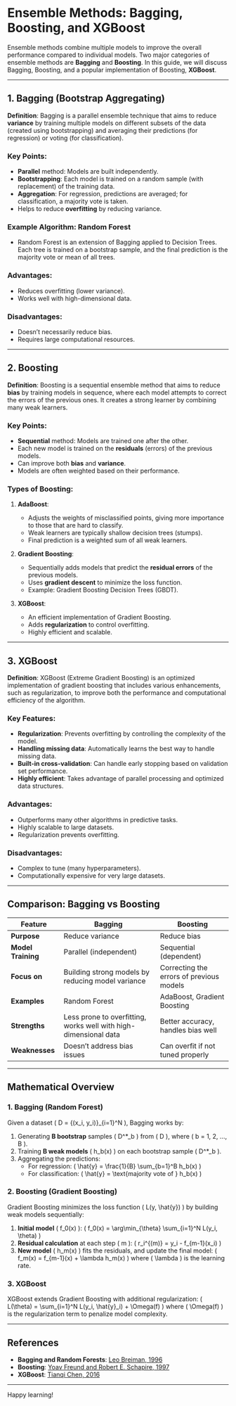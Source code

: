 # Ensemble Methods: Bagging, Boosting, and XGBoost

Ensemble methods combine multiple models to improve the overall performance compared to individual models. Two major categories of ensemble methods are **Bagging** and **Boosting**. In this guide, we will discuss Bagging, Boosting, and a popular implementation of Boosting, **XGBoost**.

---

## 1. Bagging (Bootstrap Aggregating)

**Definition**:
Bagging is a parallel ensemble technique that aims to reduce **variance** by training multiple models on different subsets of the data (created using bootstrapping) and averaging their predictions (for regression) or voting (for classification).

### Key Points:
- **Parallel** method: Models are built independently.
- **Bootstrapping**: Each model is trained on a random sample (with replacement) of the training data.
- **Aggregation**: For regression, predictions are averaged; for classification, a majority vote is taken.
- Helps to reduce **overfitting** by reducing variance.

### Example Algorithm: Random Forest
- Random Forest is an extension of Bagging applied to Decision Trees. Each tree is trained on a bootstrap sample, and the final prediction is the majority vote or mean of all trees.

### Advantages:
- Reduces overfitting (lower variance).
- Works well with high-dimensional data.

### Disadvantages:
- Doesn’t necessarily reduce bias.
- Requires large computational resources.

---

## 2. Boosting

**Definition**:
Boosting is a sequential ensemble method that aims to reduce **bias** by training models in sequence, where each model attempts to correct the errors of the previous ones. It creates a strong learner by combining many weak learners.

### Key Points:
- **Sequential** method: Models are trained one after the other.
- Each new model is trained on the **residuals** (errors) of the previous models.
- Can improve both **bias** and **variance**.
- Models are often weighted based on their performance.

### Types of Boosting:
1. **AdaBoost**:
   - Adjusts the weights of misclassified points, giving more importance to those that are hard to classify.
   - Weak learners are typically shallow decision trees (stumps).
   - Final prediction is a weighted sum of all weak learners.

2. **Gradient Boosting**:
   - Sequentially adds models that predict the **residual errors** of the previous models.
   - Uses **gradient descent** to minimize the loss function.
   - Example: Gradient Boosting Decision Trees (GBDT).

3. **XGBoost**:
   - An efficient implementation of Gradient Boosting.
   - Adds **regularization** to control overfitting.
   - Highly efficient and scalable.

---

## 3. XGBoost

**Definition**:
XGBoost (Extreme Gradient Boosting) is an optimized implementation of gradient boosting that includes various enhancements, such as regularization, to improve both the performance and computational efficiency of the algorithm.

### Key Features:
- **Regularization**: Prevents overfitting by controlling the complexity of the model.
- **Handling missing data**: Automatically learns the best way to handle missing data.
- **Built-in cross-validation**: Can handle early stopping based on validation set performance.
- **Highly efficient**: Takes advantage of parallel processing and optimized data structures.

### Advantages:
- Outperforms many other algorithms in predictive tasks.
- Highly scalable to large datasets.
- Regularization prevents overfitting.

### Disadvantages:
- Complex to tune (many hyperparameters).
- Computationally expensive for very large datasets.

---

## Comparison: Bagging vs Boosting

| Feature                   | Bagging                  | Boosting                     |
|---------------------------|--------------------------|------------------------------|
| **Purpose**                | Reduce variance          | Reduce bias                   |
| **Model Training**         | Parallel (independent)    | Sequential (dependent)        |
| **Focus on**               | Building strong models by reducing model variance | Correcting the errors of previous models |
| **Examples**               | Random Forest            | AdaBoost, Gradient Boosting   |
| **Strengths**              | Less prone to overfitting, works well with high-dimensional data | Better accuracy, handles bias well |
| **Weaknesses**             | Doesn’t address bias issues | Can overfit if not tuned properly |

---

## Mathematical Overview

### 1. Bagging (Random Forest)
Given a dataset \( D = \{(x_i, y_i)\}_{i=1}^N \), Bagging works by:

1. Generating **B bootstrap** samples \( D^*_b \) from \( D \), where \( b = 1, 2, ..., B \).
2. Training **B weak models** \( h_b(x) \) on each bootstrap sample \( D^*_b \).
3. Aggregating the predictions:
   - For regression: 
     \( \hat{y} = \frac{1}{B} \sum_{b=1}^B h_b(x) \)
   - For classification: 
     \( \hat{y} = \text{majority vote of } h_b(x) \)

### 2. Boosting (Gradient Boosting)
Gradient Boosting minimizes the loss function \( L(y, \hat{y}) \) by building weak models sequentially:

1. **Initial model** \( f_0(x) \):
   \( f_0(x) = \arg\min_{\theta} \sum_{i=1}^N L(y_i, \theta) \)
2. **Residual calculation** at each step \( m \):
   \( r_i^{(m)} = y_i - f_{m-1}(x_i) \)
3. **New model** \( h_m(x) \) fits the residuals, and update the final model:
   \( f_m(x) = f_{m-1}(x) + \lambda h_m(x) \)
   where \( \lambda \) is the learning rate.

### 3. XGBoost
XGBoost extends Gradient Boosting with additional regularization:
\( L(\theta) = \sum_{i=1}^N L(y_i, \hat{y}_i) + \Omega(f) \)
where \( \Omega(f) \) is the regularization term to penalize model complexity.

---

## References
- **Bagging and Random Forests**: [Leo Breiman, 1996](https://www.stat.berkeley.edu/~breiman/bagging.pdf)
- **Boosting**: [Yoav Freund and Robert E. Schapire, 1997](https://www.jair.org/index.php/jair/article/view/10182)
- **XGBoost**: [Tianqi Chen, 2016](https://arxiv.org/abs/1603.02754)

---

Happy learning!
